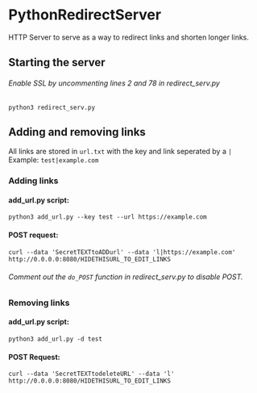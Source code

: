 # PythonRedirectServer  
HTTP Server to serve as a way to redirect links and shorten longer links.  

## Starting the server  

###### Enable SSL by uncommenting lines 2 and 78 in redirect_serv.py  

`python3 redirect_serv.py`  

## Adding and removing links  

All links are stored in `url.txt` with the key and link seperated by a `|`  
Example: `test|example.com`   

### Adding links  

#### add_url.py script:  
`python3 add_url.py --key test --url https://example.com`  

#### POST request:  
`curl --data 'SecretTEXTtoADDurl' --data 'l|https://example.com' http://0.0.0.0:8080/HIDETHISURL_TO_EDIT_LINKS`  
###### Comment out the `do_POST` function in redirect_serv.py to disable POST.

### Removing links  

#### add_url.py script:  
`python3 add_url.py -d test`  

#### POST Request:  
`curl --data 'SecretTEXTtodeleteURL' --data 'l' http://0.0.0.0:8080/HIDETHISURL_TO_EDIT_LINKS`  
